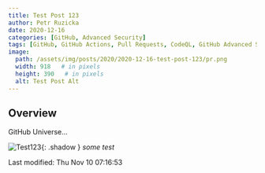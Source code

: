 ```yaml
---
title: Test Post 123
author: Petr Ruzicka
date: 2020-12-16
categories: [GitHub, Advanced Security]
tags: [GitHub, GitHub Actions, Pull Requests, CodeQL, GitHub Advanced Security, Policy Enforcement, Branch Protection Rules]
image:
  path: /assets/img/posts/2020/2020-12-16-test-post-123/pr.png
  width: 918   # in pixels
  height: 390   # in pixels
  alt: Test Post Alt
---
```


## Overview

GitHub Universe...

![Test123](/assets/img/posts/2020/2020-12-16-test-post-123/check.png){: .shadow }
_some test_

Last modified: Thu Nov 10 07:16:53
